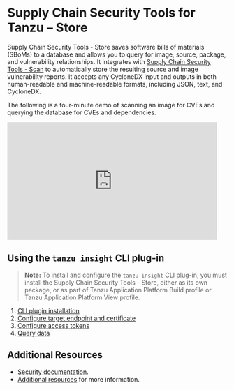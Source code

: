 # Supply Chain Security Tools for Tanzu – Store

Supply Chain Security Tools - Store saves software bills of materials (SBoMs) to a database and allows you to query for image, source, package, and vulnerability relationships.  It integrates with [Supply Chain Security Tools - Scan](../scst-scan/overview.md) to automatically store the resulting source and image vulnerability reports. It accepts any CycloneDX input and outputs in both human-readable and machine-readable formats, including JSON, text, and CycloneDX.


The following is a four-minute demo of scanning an image for CVEs and querying the database for CVEs and dependencies.

<iframe width="480" height="270"
src="https://www.youtube.com/embed/UoWSsJBjFgc"
frameborder="0" allow="autoplay; encrypted-media" allowfullscreen
alt="A demonstration of the features. First ingesting a bill of materials file. Then investigating vulnerabilities of different images."></iframe>

## Using the `tanzu insight` CLI plug-in

>**Note:** To install and configure the `tanzu insight` CLI plug-in, you must install the Supply Chain Security Tools - Store, either as its own package, or as part of Tanzu Application Platform Build profile or Tanzu Application Platform View profile.

1. [CLI plugin installation](cli_installation.md)
1. [Configure target endpoint and certificate](using_encryption_and_connection.md)
1. [Configure access tokens](create_service_account_access_token.md)
1. [Query data](query_data.md)

## Additional Resources

* <a id='security'></a>[Security documentation](security.md).
* [Additional resources](additional.md) for more information.
